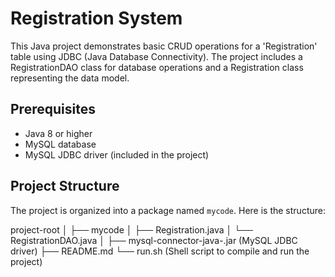 # Registration System

This Java project demonstrates basic CRUD operations for a 'Registration' table using JDBC (Java Database Connectivity). The project includes a RegistrationDAO class for database operations and a Registration class representing the data model.

## Prerequisites
- Java 8 or higher
- MySQL database
- MySQL JDBC driver (included in the project)

## Project Structure
The project is organized into a package named `mycode`. Here is the structure:

project-root
│
├── mycode
│ ├── Registration.java
│ └── RegistrationDAO.java
│
├── mysql-connector-java-<version>.jar (MySQL JDBC driver)
├── README.md
└── run.sh (Shell script to compile and run the project)
